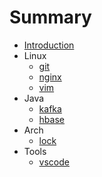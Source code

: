 # Summary

* [Introduction](README.md)
* Linux
  * [git](linux/git.md)
  * [nginx](linux/nginx.md)
  * [vim](linux/vim.md)
* Java
  * [kafka](java/kafka.md)
  * [hbase](java/hbase.md)
* Arch
  * [lock](arch/lock.md)
* Tools
  * [vscode](tools/vscode.md)
